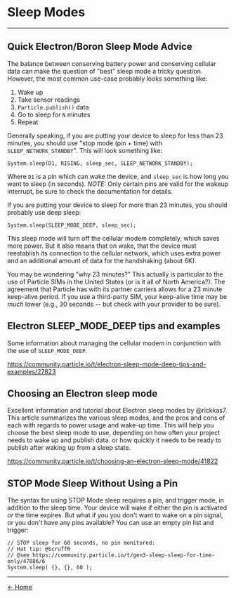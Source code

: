 # Sleep Modes
---

## Quick Electron/Boron Sleep Mode Advice
The balance between conserving battery power and conserving cellular data can
make the question of "best" sleep mode a tricky question. However, the most
common use-case probably looks something like:

1. Wake up
2. Take sensor readings
3. `Particle.publish()` data
4. Go to sleep for `N` minutes
5. Repeat

Generally speaking, if you are putting your device to sleep for less than 23
minutes, you should use "stop mode (pin + time) with
`SLEEP_NETWORK_STANDBY`".  This will look something like:

    System.sleep(D1, RISING, sleep_sec, SLEEP_NETWORK_STANDBY);
    
Where `D1` is a pin which can wake the device, and `sleep_sec` is how long
you want to sleep (in seconds). *NOTE:* Only certain pins are valid for the
wakeup interrupt, be sure to check the documentation for details.

If you are putting your device to sleep for more than 23 minutes, you should 
probably use deep sleep:

    System.sleep(SLEEP_MODE_DEEP, sleep_sec);
    
This sleep mode will turn off the cellular modem completely, which saves more power.
But it also means that on wake, that the device must reestablish its connection
to the cellular network, which uses extra power and an additional amount of 
data for the handshaking (about 6K).

You may be wondering "why 23 minutes?" This actually is particular to the use
of Particle SIMs in the United States (or is it all of North America?). The 
agreement that Particle has with its partner carriers allows for a 23 minute
keep-alive period. If you use a third-party SIM, your keep-alive time may be
_*much*_ lower (e.g., 30 seconds -- but check with your provider to be sure).


## Electron SLEEP_MODE_DEEP tips and examples
Some information about managing the cellular modem in conjunction with the use
of `SLEEP_MODE_DEEP`.

<https://community.particle.io/t/electron-sleep-mode-deep-tips-and-examples/27823>

## Choosing an Electron sleep mode
Excellent information and tutorial about Electron sleep modes by @rickkas7.
This article summarizes the various sleep modes, and the pros and cons of each
with regards to power usage and wake-up time. This will help you choose the
best sleep mode to use, depending on how often your project needs to wake up
and publish data. or how quickly it needs to be ready to publish after waking
up from a sleep state.

<https://community.particle.io/t/choosing-an-electron-sleep-mode/41822>


## STOP Mode Sleep Without Using a Pin
The syntax for using STOP Mode sleep requires a pin, and trigger mode, in
addition to the sleep time.  Your device will wake if either the pin is
activated _or_ the time expires. But what if you you don't want to wake
on a pin signal, or you don't have any pins available? You can use an
empty pin list and trigger:

    // STOP sleep for 60 seconds, no pin monitored:
    // Hat tip: @ScruffR
    // @see https://community.particle.io/t/gen3-sleep-sleep-for-time-only/47886/6
    System.sleep( {}, {}, 60 );
    

---
[<- Home](/particle-cookbook/)
